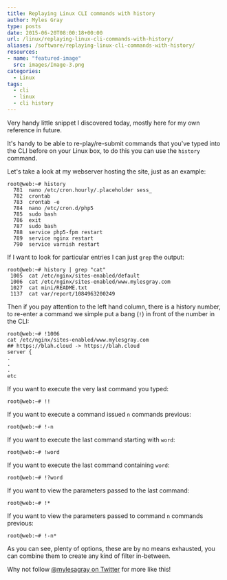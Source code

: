 ```yaml
---
title: Replaying Linux CLI commands with history
author: Myles Gray
type: posts
date: 2015-06-20T08:00:18+00:00
url: /linux/replaying-linux-cli-commands-with-history/
aliases: /software/replaying-linux-cli-commands-with-history/
resources:
- name: "featured-image"
  src: images/Image-3.png
categories:
  - Linux
tags:
  - cli
  - linux
  - cli history
---
```


Very handy little snippet I discovered today, mostly here for my own reference in future.

It's handy to be able to re-play/re-submit commands that you've typed into the CLI before on your Linux box, to do this you can use the `history` command.  
<!--more-->

  
Let's take a look at my webserver hosting the site, just as an example:

    root@web:~# history
      781  nano /etc/cron.hourly/.placeholder sess_
      782  crontab
      783  crontab -e
      784  nano /etc/cron.d/php5
      785  sudo bash
      786  exit
      787  sudo bash
      788  service php5-fpm restart
      789  service nginx restart
      790  service varnish restart
    

If I want to look for particular entries I can just `grep` the output:

    root@web:~# history | grep "cat"
     1005  cat /etc/nginx/sites-enabled/default
     1006  cat /etc/nginx/sites-enabled/www.mylesgray.com
     1027  cat mini/README.txt
     1137  cat var/report/1084963200249
    

Then if you pay attention to the left hand column, there is a history number, to re-enter a command we simple put a bang (`!`) in front of the number in the CLI:

    root@web:~# !1006
    cat /etc/nginx/sites-enabled/www.mylesgray.com
    ## https://blah.cloud -> https://blah.cloud
    server {
    .
    .
    .
    etc
    

If you want to execute the very last command you typed:

    root@web:~# !!
    

If you want to execute a command issued `n` commands previous:

    root@web:~# !-n
    

If you want to execute the last command starting with `word`:

    root@web:~# !word
    

If you want to execute the last command containing `word`:

    root@web:~# !?word
    

If you want to view the parameters passed to the last command:

    root@web:~# !*
    

If you want to view the parameters passed to command `n` commands previous:

    root@web:~# !-n*
    

As you can see, plenty of options, these are by no means exhausted, you can combine them to create any kind of filter in-between.

Why not follow [@mylesagray on Twitter][1] for more like this!

 [1]: https://twitter.com/mylesagray